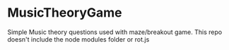 # MusicTheoryGame
Simple Music theory questions used with maze/breakout game.
This repo doesn't include the node modules folder or rot.js
